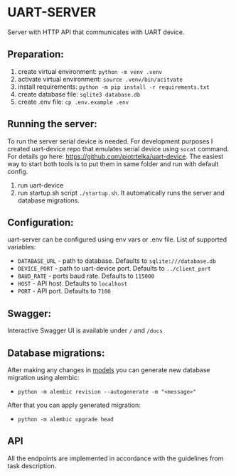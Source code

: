 # UART-SERVER

Server with HTTP API that communicates with UART device.

## Preparation:

1. create virtual environment: `python -m venv .venv`
2. activate virtual environment: `source .venv/bin/acitvate`
3. install requirements: `python -m pip install -r requirements.txt`
4. create database file: `sqlite3 database.db`
5. create .env file: `cp .env.example .env`

## Running the server:

To run the server serial device is needed. For development purposes I created uart-device repo that emulates serial device using `socat` command.
For details go here: https://github.com/piotrtelka/uart-device. The easiest way to start both tools is to put them in same folder and run with default config.

1. run uart-device
2. run startup.sh script `./startup.sh`. It automatically runs the server and database migrations.

## Configuration:

uart-server can be configured using env vars or .env file. List of supported variables:
- `DATABASE_URL` - path to database. Defaults to `sqlite:///database.db`
- `DEVICE_PORT` - path to uart-device port. Defaults to `../client_port`
- `BAUD_RATE` - ports baud rate. Defaults to `115000`
- `HOST` - API host. Defaults to `localhost`
- `PORT` - API port. Defaults to `7100`

## Swagger:

Interactive Swagger UI is available under `/` and `/docs`

## Database migrations:

After making any changes in [models](app%2Fsql%2Fmodels) you can generate new database migration using alembic:
- `python -m alembic revision --autogenerate -m "<message>"`

After that you can apply generated migration:
- `python -m alembic upgrade head`

## API

All the endpoints are implemented in accordance with the guidelines from task description.
